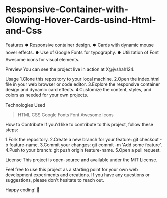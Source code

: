 # Responsive-Container-with-Glowing-Hover-Cards-usind-Html-and-Css

Features
⏺️ Responsive container design.
⏺️ Cards with dynamic mouse hover effects.
⏺️ Use of Google Fonts for typography.
⏺️ Utilization of Font Awesome icons for visual elements.


Preview
You can see the project live in action at X@jvshah124.

Usage
1.Clone this repository to your local machine.
2.Open the index.html file in your web browser or code editor.
3.Explore the responsive container design and dynamic card effects.
4.Customize the content, styles, and colors as needed for your own projects.


Technologies Used
> HTML
> CSS
> Google Fonts
> Font Awesome Icons


How to Contribute
If you'd like to contribute to this project, follow these steps:

1.Fork the repository.
2.Create a new branch for your feature: git checkout -b feature-name.
3.Commit your changes: git commit -m 'Add some feature'.
4.Push to your branch: git push origin feature-name.
5.Open a pull request.


License
This project is open-source and available under the MIT License.

Feel free to use this project as a starting point for your own web development experiments and creations. If you have any questions or suggestions, please don't hesitate to reach out.

Happy coding! 🚀





